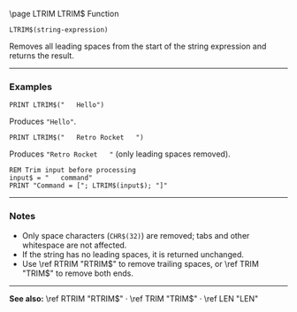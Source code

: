 \page LTRIM LTRIM$ Function

```basic
LTRIM$(string-expression)
```

Removes all leading spaces from the start of the string expression and returns the result.

---

### Examples

```basic
PRINT LTRIM$("   Hello")
```

Produces `"Hello"`.

```basic
PRINT LTRIM$("   Retro Rocket   ")
```

Produces `"Retro Rocket   "` (only leading spaces removed).

```basic
REM Trim input before processing
input$ = "   command"
PRINT "Command = ["; LTRIM$(input$); "]"
```

---

### Notes

* Only space characters (`CHR$(32)`) are removed; tabs and other whitespace are not affected.
* If the string has no leading spaces, it is returned unchanged.
* Use \ref RTRIM "RTRIM$" to remove trailing spaces, or \ref TRIM "TRIM$" to remove both ends.

---

**See also:**
\ref RTRIM "RTRIM$" · \ref TRIM "TRIM$" · \ref LEN "LEN"

